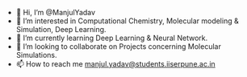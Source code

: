 - 👋 Hi, I’m @ManjulYadav
- 👀 I’m interested in Computational Chemistry, Molecular modeling & Simulation, Deep Learning.
- 🌱 I’m currently learning Deep Learning & Neural Network.
- 💞️ I’m looking to collaborate on Projects concerning Molecular Simulations.
- 📫 How to reach me manjul.yadav@students.iiserpune.ac.in

<!---
ManjulYadav/ManjulYadav is a ✨ special ✨ repository because its `README.md` (this file) appears on your GitHub profile.
You can click the Preview link to take a look at your changes.
--->
